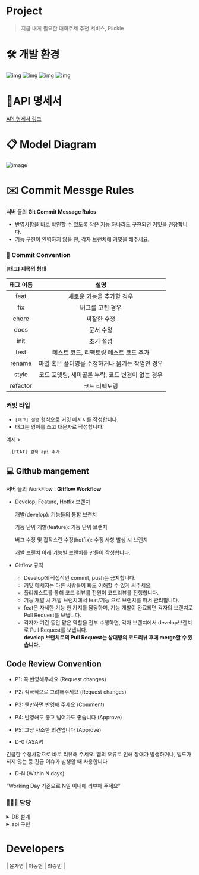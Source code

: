 # Project

> 지금 내게 필요한 대화주제 추천 서비스, Piickle

# 🛠 개발 환경

![img](https://img.shields.io/badge/typescript-4.6.3-blue)
![img](https://img.shields.io/badge/ts--node-10.7.0-green)
![img](https://img.shields.io/badge/Mongoose-5.13.2-yellowgreen)
![img](https://img.shields.io/badge/Express-v4.18.1-green)


# 📧API 명세서

[API 명세서 링크](https://joyous-ghost-8c7.notion.site/API-a2efdef81ae34b9c98bcf0d96cd5dd4f)

# 📋 Model Diagram
![image](https://user-images.githubusercontent.com/80771842/178112388-8ce96330-cae2-4169-b6de-7e66e4dac70f.png)


# ✉️ Commit Messge Rules

**서버** 들의 **Git Commit Message Rules**

- 반영사항을 바로 확인할 수 있도록 작은 기능 하나라도 구현되면 커밋을 권장합니다.
- 기능 구현이 완벽하지 않을 땐, 각자 브랜치에 커밋을 해주세요.

### 📌 Commit Convention

**[태그] 제목의 형태**

| 태그 이름| 설명 |
| :--: | :-----: |
| feat | 새로운 기능을 추가할 경우 |
| fix | 버그를 고친 경우 |
| chore | 짜잘한 수정 |
| docs | 문서 수정 |
| init | 초기 설정 |
| test | 테스트 코드, 리펙토링 테스트 코드 추가 |
| rename | 파일 혹은 폴더명을 수정하거나 옮기는 작업인 경우 |
| style | 코드 포맷팅, 세미콜론 누락, 코드 변경이 없는 경우 |
| refactor | 코드 리팩토링 |

### **커밋 타입**

- `[태그] 설명` 형식으로 커밋 메시지를 작성합니다.
- 태그는 영어를 쓰고 대문자로 작성합니다.

예시 >

```
  [FEAT] 검색 api 추가
```


## **💻 Github mangement**

**서버** 들의 WorkFlow : **Gitflow Workflow**

- Develop, Feature, Hotfix 브랜치
  
  
  개발(develop): 기능들의 통합 브랜치  
  
  기능 단위 개발(feature): 기능 단위 브랜치
  
  버그 수정 및 갑작스런 수정(hotfix): 수정 사항 발생 시 브랜치

  개발 브랜치 아래 기능별 브랜치를 만들어 작성합니다. 
   
- Gitflow 규칙
  - Develop에 직접적인 commit, push는 금지합니다. 
  - 커밋 메세지는 다른 사람들이 봐도 이해할 수 있게 써주세요.
  - 풀리퀘스트를 통해 코드 리뷰를 전원이 코드리뷰를 진행합니다.
  - 기능 개발 시 개발 브랜치에서 feat/기능 으로 브랜치를 파서 관리합니다.
  - feat은 자세한 기능 한 가지를 담당하며, 기능 개발이 완료되면 각자의 브랜치로 Pull Request를 보냅니다. 
  - 각자가 기간 동안 맡은 역할을 전부 수행하면, 각자 브랜치에서 develop브랜치로 Pull Request를 보냅니다.  
  **develop 브랜치로의 Pull Request는 상대방의 코드리뷰 후에 merge할 수 있습니다.**

## Code Review Convention

- P1: 꼭 반영해주세요 (Request changes)
- P2: 적극적으로 고려해주세요 (Request changes)
- P3: 웬만하면 반영해 주세요 (Comment)
- P4: 반영해도 좋고 넘어가도 좋습니다 (Approve)
- P5: 그냥 사소한 의견입니다 (Approve)

- D-0 (ASAP)

긴급한 수정사항으로 바로 리뷰해 주세요. 앱의 오류로 인해 장애가 발생하거나, 빌드가 되지 않는 등 긴급 이슈가 발생할 때 사용합니다.

- D-N (Within N days)

“Working Day 기준으로 N일 이내에 리뷰해 주세요”

### 🙋🏻‍♀️ 담당
<details>
<summary>DB 설계</summary>
<div markdown="1">  
 
| 기능명 | 담당자 | 완료 여부 |
| :-----: | :---: | :---: |
 
</div>
</details>

<details>
<summary>api 구현</summary>
<div markdown="1">  

| 기능명 | 담당자 | 완료 여부 |
| :-----: | :---: | :---: |

</div>
</details>

# Developers
| 윤가영 | 이동현 | 최승빈 |
